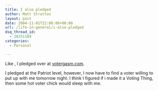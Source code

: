 ```yaml
---
title: I also pledged
author: Matt Stratton
layout: post
date: 2004-11-01T22:08:00+00:00
url: /life-in-general/i-also-pledged
dsq_thread_id:
  - 28251184
categories:
  - Personal

---
```

Like , I pledged over at [votergasm.com][1].

I pledged at the Patriot level, however, I now have to find a voter willing to put up with me tomorrow night. I think I figured if i made it a Voting Thing, then some hot voter chick would sleep with me.

 [1]: http://votergasm.com/
